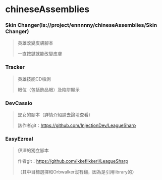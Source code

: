 chineseAssemblies
=================
### Skin Changer(ls://project/ennnnny/chineseAssemblies/Skin Changer)  
> 英雄改變皮膚腳本  
>  
> 一直按鍵就能改變皮膚

### Tracker  
> 英雄技能CD檢測
>  
> 眼位（包括飾品眼）及陷阱顯示

### DevCassio
> 蛇女的腳本（詳情介紹請去論壇查看）
> 
> 該作者git：https://github.com/InjectionDev/LeagueSharp

### EasyEzreal 
> 伊澤的獨立腳本
> 
> 作者git：https://github.com/ikkeflikkeri/LeagueSharp 
> 
> （其中目標選擇和Orbwalker沒有翻，因為是引用library的）